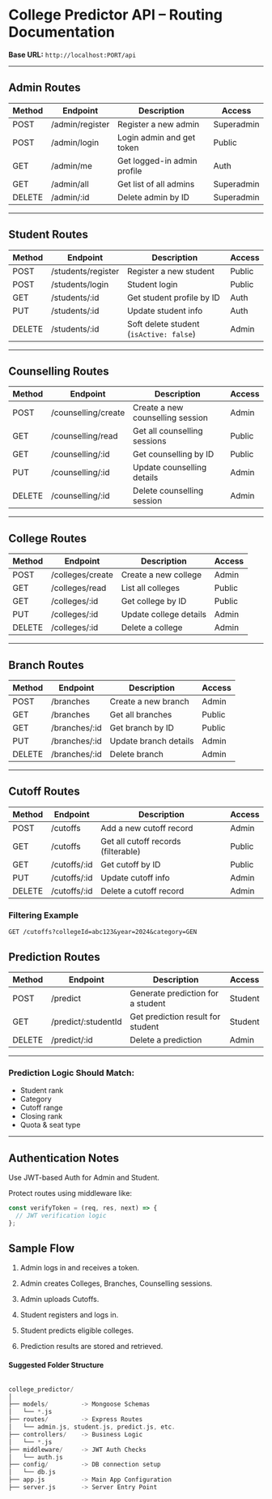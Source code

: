 # College Predictor API – Routing Documentation

**Base URL:** `http://localhost:PORT/api`

---

## Admin Routes

| Method | Endpoint         | Description                | Access      |
|--------|------------------|----------------------------|-------------|
| POST   | /admin/register   | Register a new admin       | Superadmin  |
| POST   | /admin/login      | Login admin and get token  | Public      |
| GET    | /admin/me         | Get logged-in admin profile| Auth        |
| GET    | /admin/all        | Get list of all admins     | Superadmin  |
| DELETE | /admin/:id        | Delete admin by ID         | Superadmin  |

---

##  Student Routes

| Method | Endpoint           | Description                             | Access |
|--------|--------------------|-----------------------------------------|--------|
| POST   | /students/register | Register a new student                  | Public |
| POST   | /students/login    | Student login                           | Public |
| GET    | /students/:id      | Get student profile by ID               | Auth   |
| PUT    | /students/:id      | Update student info                     | Auth   |
| DELETE | /students/:id      | Soft delete student (`isActive: false`) | Admin  |

---

##  Counselling Routes

| Method | Endpoint             | Description                      | Access |
|--------|----------------------|----------------------------------|--------|
| POST   | /counselling/create         | Create a new counselling session | Admin  |
| GET    | /counselling/read         | Get all counselling sessions     | Public |
| GET    | /counselling/:id     | Get counselling by ID            | Public |
| PUT    | /counselling/:id     | Update counselling details       | Admin  |
| DELETE | /counselling/:id     | Delete counselling session       | Admin  |

---

##  College Routes

| Method | Endpoint        | Description            | Access |
|--------|-----------------|------------------------|--------|
| POST   | /colleges/create       | Create a new college   | Admin  |
| GET    | /colleges/read       | List all colleges      | Public |
| GET    | /colleges/:id   | Get college by ID      | Public |
| PUT    | /colleges/:id   | Update college details | Admin  |
| DELETE | /colleges/:id   | Delete a college       | Admin  |

---

##  Branch Routes

| Method | Endpoint        | Description            | Access |
|--------|-----------------|------------------------|--------|
| POST   | /branches       | Create a new branch    | Admin  |
| GET    | /branches       | Get all branches       | Public |
| GET    | /branches/:id   | Get branch by ID       | Public |
| PUT    | /branches/:id   | Update branch details  | Admin  |
| DELETE | /branches/:id   | Delete branch          | Admin  |

---

##  Cutoff Routes

| Method | Endpoint        | Description                             | Access |
|--------|-----------------|-----------------------------------------|--------|
| POST   | /cutoffs        | Add a new cutoff record                 | Admin  |
| GET    | /cutoffs        | Get all cutoff records (filterable)     | Public |
| GET    | /cutoffs/:id    | Get cutoff by ID                        | Public |
| PUT    | /cutoffs/:id    | Update cutoff info                      | Admin  |
| DELETE | /cutoffs/:id    | Delete a cutoff record                  | Admin  |

###  Filtering Example

```http
GET /cutoffs?collegeId=abc123&year=2024&category=GEN
```
##  Prediction Routes

| Method | Endpoint              | Description                          | Access  |
|--------|-----------------------|--------------------------------------|---------|
| POST   | /predict              | Generate prediction for a student    | Student |
| GET    | /predict/:studentId   | Get prediction result for student    | Student |
| DELETE | /predict/:id          | Delete a prediction                  | Admin   |

---

###  Prediction Logic Should Match:

- Student rank  
- Category  
- Cutoff range  
- Closing rank  
- Quota & seat type  

---

##  Authentication Notes

Use JWT-based Auth for Admin and Student.

Protect routes using middleware like:

```js
const verifyToken = (req, res, next) => {
  // JWT verification logic
};
```


##  Sample Flow
1. Admin logs in and receives a token.

2. Admin creates Colleges, Branches, Counselling sessions.

3. Admin uploads Cutoffs.

4. Student registers and logs in.

5. Student predicts eligible colleges.

6. Prediction results are stored and retrieved.


#### Suggested Folder Structure
```rust

college_predictor/
│
├── models/         -> Mongoose Schemas
│   └── *.js
├── routes/         -> Express Routes
│   └── admin.js, student.js, predict.js, etc.
├── controllers/    -> Business Logic
│   └── *.js
├── middleware/     -> JWT Auth Checks
│   └── auth.js
├── config/         -> DB connection setup
│   └── db.js
├── app.js          -> Main App Configuration
├── server.js       -> Server Entry Point
```
